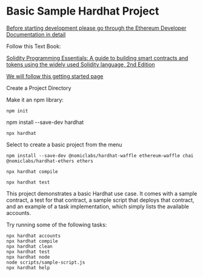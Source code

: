 # Basic Sample Hardhat Project

[Before starting development please go through the Ethereum Developer Documentation in detail](https://ethereum.org/en/developers/docs/)

Follow this Text Book:

[Solidity Programming Essentials: A guide to building smart contracts and tokens using the widely used Solidity language, 2nd Edition](https://www.amazon.com/Solidity-Programming-Essentials-building-contracts/dp/1803231181/ref=sr_1_2_sspa)

[We will follow this getting started page](https://hardhat.org/getting-started/)

Create a Project Directory

Make it an npm library:

```
npm init
```

npm install --save-dev hardhat

```
npx hardhat
```

Select to create a basic project from the menu

```
npm install --save-dev @nomiclabs/hardhat-waffle ethereum-waffle chai @nomiclabs/hardhat-ethers ethers
```

```
npx hardhat compile
```

```
npx hardhat test
```





This project demonstrates a basic Hardhat use case. It comes with a sample contract, a test for that contract, a sample script that deploys that contract, and an example of a task implementation, which simply lists the available accounts.

Try running some of the following tasks:

```shell
npx hardhat accounts
npx hardhat compile
npx hardhat clean
npx hardhat test
npx hardhat node
node scripts/sample-script.js
npx hardhat help
```
